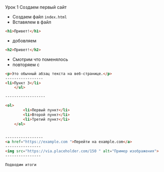 Урок 1
Создаем первый сайт

- Создаем файл `index.html`
- Вставялем в файл

``` html
<h1>Привет!</h1>
```
- добовляем

``` html
<h2>Привет!</h2>
```
- Смотрим что поменялось
- повторяем с
```html
<p>Это обычный абзац текста на веб-странице.</p>
-----------------
<li>Пункт 3</li>
    </ul>

------------------

<ol>
        <li>Первый пункт</li>
        <li>Второй пункт</li>
        <li>Третий пункт</li>
    </ol>


-----------------
<a href="https://example.com ">Перейти на example.com</a>
----------------
<img src="https://via.placeholder.com/150 " alt="Пример изображения">
----------------

Подводим итоги
